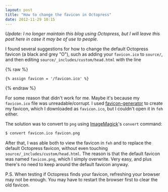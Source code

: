 ```yaml
---
layout: post
title: "How to change the favicon in Octopress"
date: 2012-11-29 10:15
---
```


*Update: I no longer maintain this blog using Octopress, but I will leave this
post here in case it may be of use to people.*

I found several suggestions for how to change the default Octopress favicon (a
black and grey "O"), such as adding your `favicon.ico` to `source/`, and then
editing `source/_includes/custom/head.html` with the line

{% raw %}
```jekyll
{% assign favicon = '/favicon.ico' %}
```
{% endraw %}

For some reason that didn't work for me. Maybe it's because my `favicon.ico`
file was unreadable/corrupt. I used [favicon-generator][fg] to create my
favicon, which I downloaded as `favicon.ico`, but I couldn't open it in `feh`
either.

The solution was to convert to `png` using [ImageMagick][im]'s `convert`
command:

```bash
$ convert favicon.ico favicon.png
```

After that, I was able both to view the favicon in `feh` and to replace the
default Octopress favicon, without even touching
`source/_includes/custom/head.html`. The reason is that the default favicon was
named `favicon.png`, which I simply overwrite. Very easy, and plus there's no
need to keep around the default favicon anyway.

[fg]: http://favicon-generator.org/editor/
[im]: http://www.imagemagick.org/script/index.php

P.S. When testing if Octopress finds your favicon, refreshing your browser may
not be enough. You may have to restart the browser first to clear the old
favicon.
